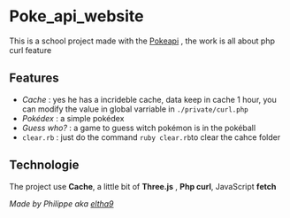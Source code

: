 # Poke_api_website

This is a school project made with the [Pokeapi](https://pokeapi.co/) , the work is all about php curl feature

## Features 

- *Cache* : yes he has a incrideble cache, data keep in cache 1 hour, you can modify the value in global varriable in `./private/curl.php`
- *Pokédex* : a simple pokédex
- *Guess who?* : a game to guess witch pokémon is in the pokéball
- `clear.rb` : just do the command `ruby clear.rb`to clear the cahce folder

## Technologie

The project use **Cache**, a little bit of **Three.js** , **Php curl**, JavaScript **fetch**



*Made by Philippe aka [eltha9](https://github.com/eltha9)*